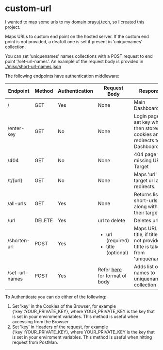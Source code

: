 # custom-url
<p>I wanted to map some urls to my domain <a href='https://prayuj.tech'>prayuj.tech</a>, so I created this project.</p>
<p>Maps URLs to custom end point on the hosted server. If the custom end point is not provided, a deafult one is set if present in 'uniquenames' collection.</p>
<p>You can set 'uniquenames' names collections with a POST request to end point '/set-url-names'. 
An example of the request body is provided in <a href="https://github.com/prayuj/custom-url/blob/main/misc/short-url-names.json">./misc/short-url-names.json</a></p>

<p>The following endpoints have authentication middleware:</p>
<table>
  <thead>
    <th>Endpoint</th>
    <th>Method</th>
    <th>Authentication</th>
    <th>Request Body</th>
    <th>Response</th>
  </thead>
  <tbody>
    <tr>
      <td>/</td>
      <td>GET</td>
      <td>Yes</td>
      <td>None</td>
      <td>Main Dashboard</td>
    </tr>
    <tr>
      <td>/enter-key</td>
      <td>GET</td>
      <td>No</td>
      <td>None</td>
      <td>Login page to set key which then stores in cookies and redirects to Dashboard</td>
    </tr>
    <tr>
      <td>/404</td>
      <td>GET</td>
      <td>No</td>
      <td>None</td>
      <td>404 page for missing URL Target</td>
    </tr>
    <tr>
      <td>/t/{url}</td>
      <td>GET</td>
      <td>No</td>
      <td>None</td>
      <td>Maps 'url' to target url and redirects.</td>
    </tr>
    <tr>
      <td>/all-urls</td>
      <td>GET</td>
      <td>Yes</td>
      <td>None</td>
      <td>Returns list of short-urls along with their target</td>
    </tr>
    <tr>
      <td>/url</td>
      <td>DELETE</td>
      <td>Yes</td>
      <td>url to delete</td>
      <td>Deletes url</td>
    </tr>
    <tr>
      <td>/shorten-url</td>
      <td>POST</td>
      <td>Yes</td>
      <td>
        <ul>
          <li>url (required)</li>
          <li>title (optional)</li>
        </ul>
      </td>
      <td>Maps URL to title, if title is not provided, titlte is taken from 'uniquenames'</td>
    </tr>
    <tr>
      <td>/set-url-names</td>
      <td>POST</td>
      <td>Yes</td>
      <td>Refer <a href="https://github.com/prayuj/custom-url/blob/main/misc/short-url-names.json">here</a> for format of body</td>
      <td>Adds list of names to uniquenames collection</td>
    </tr>
  </tbody>
</table>

<p>To Authenticate you can do either of the following:</p>
 <ol>
  <li>Set 'key' in the Cookies of the Browser, for example {'key':YOUR_PRIVATE_KEY}, where YOUR_PRIVATE_KEY is the key that is set in your enviroment variables. This method is useful when accessing from the Browser</li>
  <li>Set 'key' in Headers of the request, for example {'key':YOUR_PRIVATE_KEY}, where YOUR_PRIVATE_KEY is the key that is set in your enviroment variables. This method is useful when hitting request from PostMan.</li>
 </ol>
